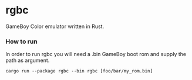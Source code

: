 # rgbc
GameBoy Color emulator written in Rust.

### How to run

In order to run rgbc you will need a .bin  GameBoy boot rom and supply the path as argument.

`cargo run --package rgbc --bin rgbc [foo/bar/my_rom.bin]`